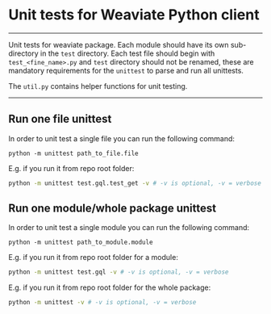 # Unit tests for Weaviate Python client
---
Unit tests for weaviate package. Each module should have its own sub-directory in the `test` directory. Each test file should begin with `test_<fine_name>.py` and `test` directory should not be renamed, these are mandatory requirements for the `unittest` to parse and run all unittests.

The `util.py` contains helper functions for unit testing.

---
## Run one file unittest
In order to unit test a single file you can run the following command:
```
python -m unittest path_to_file.file
```
E.g. if you run it from repo root folder:
```bash
python -m unittest test.gql.test_get -v # -v is optional, -v = verbose
```
## Run one module/whole package unittest
In order to unit test a single module you can run the following command:
```
python -m unittest path_to_module.module
```
E.g. if you run it from repo root folder for a module:
```bash
python -m unittest test.gql -v # -v is optional, -v = verbose
```
E.g. if you run it from repo root folder for the whole package:
```bash
python -m unittest -v # -v is optional, -v = verbose
```